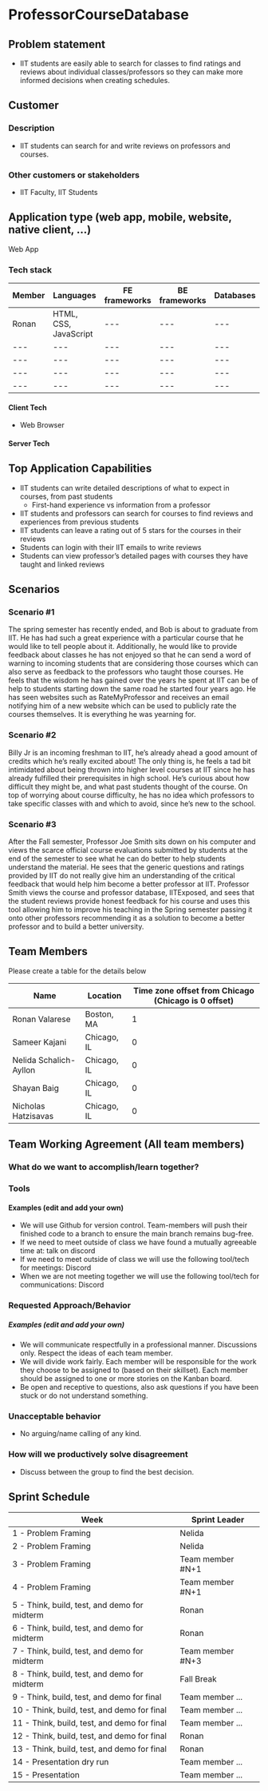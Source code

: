 # ProfessorCourseDatabase

## Problem statement
- IIT students are easily able to search for classes to find ratings and reviews about individual classes/professors so they can make more informed decisions when creating schedules.

## Customer
### Description
- IIT students can search for and write reviews on professors and courses.
### Other customers or stakeholders
- IIT Faculty, IIT Students

## Application type (web app, mobile, website, native client, …)
Web App

### Tech stack

| **Member** | **Languages** | **FE frameworks** | **BE frameworks** | **Databases** |
| --- | --- | --- | --- | --- |
| Ronan | HTML, CSS, JavaScript | --- | --- | --- |
| --- | --- | --- | --- | --- |
| --- | --- | --- | --- | --- |
| --- | --- | --- | --- | --- |
| --- | --- | --- | --- | --- |


#### Client Tech
- Web Browser
#### Server Tech

## Top Application Capabilities
- IIT students can write detailed descriptions of what to expect in courses, from past students
    - First-hand experience vs information from a professor
- IIT students and professors can search for courses to find reviews and experiences from previous students
- IIT students can leave a rating out of 5 stars for the courses in their reviews
- Students can login with their IIT emails to write reviews
- Students can view professor’s detailed pages with courses they have taught and linked reviews


## Scenarios

### Scenario #1
The spring semester has recently ended, and Bob is about to graduate from IIT. He has had such a great experience with a particular course that he would like to tell people about it. Additionally, he would like to provide feedback about classes he has not enjoyed so that he can send a word of warning to incoming students that are considering those courses which can also serve as feedback to the professors who taught those courses. He feels that the wisdom he has gained over the years he spent at IIT can be of help to students starting down the same road he started four years ago. He has seen websites such as RateMyProfessor and receives an email notifying him of a new website which can be used to publicly rate the courses themselves. It is everything he was yearning for.
### Scenario #2
Billy Jr is an incoming freshman to IIT, he’s already ahead a good amount of credits which he’s really excited about! The only thing is, he feels a tad bit intimidated about being thrown into higher level courses at IIT since he has already fulfilled their prerequisites in high school. He’s curious about how difficult they might be, and what past students thought of the course. On top of worrying about course difficulty, he has no idea which professors to take specific classes with and which to avoid, since he’s new to the school.
### Scenario #3
After the Fall semester, Professor Joe Smith sits down on his computer and views the scarce official course evaluations submitted by students at the end of the semester to see what he can do better to help students understand the material. He sees that the generic questions and ratings provided by IIT do not really give him an understanding of the critical feedback that would help him become a better professor at IIT. Professor Smith views the course and professor database, IITExposed, and sees that the student reviews provide honest feedback for his course and uses this tool allowing him to improve his teaching in the Spring semester passing it onto other professors recommending it as a solution to become a better professor and to build a better university.

## Team Members
Please create a table for the details below

| Name |	Location	| Time zone offset from Chicago (Chicago is 0 offset)|
| --- | --- | ---|
| Ronan Valarese | Boston, MA | 1 |
| Sameer Kajani | Chicago, IL | 0 |
| Nelida Schalich-Ayllon | Chicago, IL | 0 |
| Shayan Baig | Chicago, IL | 0 |
| Nicholas Hatzisavas | Chicago, IL | 0 |


## Team Working Agreement (All team members)
### What do we want to accomplish/learn together?

### Tools
#### Examples (edit and add your own)
- We will use Github for version control. Team-members will push their finished code to a branch to ensure the main branch remains bug-free.
- If we need to meet outside of class we have found a mutually agreeable time at: talk on discord
- If we need to meet outside of class we will use the following tool/tech for meetings: Discord
- When we are not meeting together we will use the following tool/tech for communications: Discord

### Requested Approach/Behavior
##### Examples (edit and add your own)
- We will communicate respectfully in a professional manner. Discussions only. Respect the ideas of each team member.
- We will divide work fairly. Each member will be responsible for the work they choose to be assigned to (based on their skillset). Each member should be assigned to one or more stories on the Kanban board.
- Be open and receptive to questions, also ask questions if you have been stuck or do not understand something.

### Unacceptable behavior
- No arguing/name calling of any kind.

### How will we productively solve disagreement
- Discuss between the group to find the best decision.

## Sprint Schedule

| Week | Sprint Leader |
| --------  | ------------------- |
| 1 - Problem Framing                                 | Nelida           |
| 2 - Problem Framing                                 | Nelida             |
| 3 - Problem Framing                                 | Team member #N+1|
| 4 - Problem Framing                                 | Team member #N+1|
| 5 - Think, build, test, and demo for midterm        | Ronan |
| 6 - Think, build, test, and demo for midterm        | Ronan |
| 7 - Think, build, test, and demo for midterm        | Team member #N+3|
| 8 - Think, build, test, and demo for midterm        | Fall Break |
| 9 - Think, build, test, and demo for final          | Team member ...             |
| 10 - Think, build, test, and demo for final	      |  Team member ...      |
| 11 - Think, build, test, and demo for final         | Team member ...         |
| 12 - Think, build, test, and demo for final         | Ronan |
| 13 - Think, build, test, and demo for final         | Ronan |
| 14 - Presentation dry run                           | Team member ...   |
| 15 - Presentation                                   | Team member ... |
